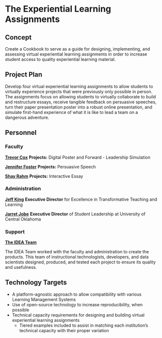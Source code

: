 # The Experiential Learning Assignments

## Concept

Create a Cookbook to serve as a guide for designing, implementing, and assessing virtual experiential learning assignments in order to increase student access to quality experiential learning material.

## Project Plan

Develop four virtual experiential learning assignments to allow students to virtually experience projects that were previously only possible in person. The assignments focus on allowing students to virtually collaborate to build and restructure essays, receive tangible feedback on persuasive speeches, turn their paper presentation poster into a robust online presentation, and simulate first-hand experience of what it is like to lead a team on a dangerous adventure.

## Personnel

### Faculty

<a href="https://www3.uco.edu/centraldirectory/profiles/834701" target="_blank"><b>Trevor Cox</b></a> **Projects:** Digital Poster and Forward - Leadership Simulation

<a href="https://www.uco.edu/cla/departments/mass-communication/faculty" target="_blank"><b>Jennifer Foster</b></a> **Projects:** Persuasive Speech

<a href="https://www3.uco.edu/centraldirectory/profiles/3075" target="_blank"><b>Shay Rahm</b></a> **Projects:** Interactive Essay

### Administration

<a href="https://www3.uco.edu/centraldirectory/profiles/821521" target="_blank"><b>Jeff King</b></a> **Executive Director** for Excellence in
Transformative Teaching and Learning

<a href="https://www.uco.edu/student-resources/ce/student-leadership" target="_blank"><b>Jarret Jobe</b></a> **Executive Director** of Student Leadership
at University of Central Oklahoma

### Support

<a href="https://cece.uco.edu/idea/ProductCatalog/index.php" target="_blank"><b>The IDEA Team</b></a>

The IDEA Team worked with the faculty and administration to create the products. This team of instructional technologists, developers, and data scientists designed, produced, and tested each project to ensure its quality and usefulness.

## Technology Targets

* A platform-agnostic approach to allow compatibility with various Learning Management Systems
* Use of open-source technology to increase reproducibility, when possible
* Technical capacity requirements for designing and building virtual experiential learning assignments
  * Tiered examples included to assist in matching each institution’s technical capacity with their proper variation
